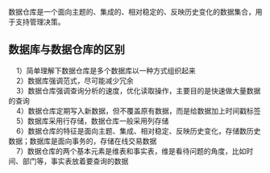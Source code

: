 

数据仓库是一个面向主题的、集成的、相对稳定的、反映历史变化的数据集合，用于支持管理决策。

 
## 数据库与数据仓库的区别  
    1）简单理解下数据仓库是多个数据库以一种方式组织起来  
    2）数据库强调范式，尽可能减少冗余  
    3）数据仓库强调查询分析的速度，优化读取操作，主要目的是快速做大量数据的查询  
    4）数据仓库定期写入新数据，但不覆盖原有数据，而是给数据加上时间戳标签  
    5）数据库采用行存储，数据仓库一般采用列存储  
    6）数据仓库的特征是面向主题、集成、相对稳定、反映历史变化，存储数历史数据；数据库是面向事务的，存储在线交易数据  
    7）数据仓库的两个基本元素是维表和事实表，维是看待问题的角度，比如时间、部门等，事实表放着要查询的数据  
